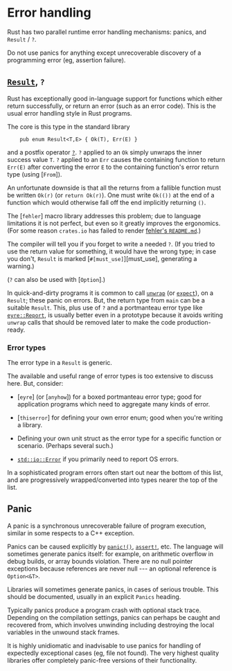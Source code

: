 Error handling
==============

[comment]: # ( Copyright 2021 Ian Jackson and contributors  )
[comment]: # ( SPDX-License-Identifier: MIT                 )
[comment]: # ( There is NO WARRANTY.                        )

Rust has two parallel runtime error handling mechanisms:
panics, and `Result` / `?`.

Do not use panics for anything except
unrecoverable discovery of a programming error
(eg, assertion failure).

[`Result`](https://doc.rust-lang.org/std/result/), `?`
-------------

Rust has exceptionally good in-language support for functions which
either return successfully,
or return an error (such as an error code).
This is the usual error handling style in Rust programs.

The core is this type in the standard library

```
    pub enum Result<T,E> { Ok(T), Err(E) }
```

and a postfix operator [`?`](https://doc.rust-lang.org/reference/expressions/operator-expr.html#the-question-mark-operator).
`?` applied to an `Ok` simply unwraps the inner success value `T`.
`?` applied to an `Err`
causes the containing function to return `Err(E)`
after converting the error `E`
to the containing function's error return type (using [`From`]).

An unfortunate downside is that all the returns
from a fallible function
must be written `Ok(r)` (or `return Ok(r)`).
One must write
`Ok(())` at the end of a function which would otherwise fall off the end
implicitly returning `()`.

The [`fehler`] macro library addresses this problem;
due to language limitations it is not perfect,
but even so it greatly improves the ergonomics.
(For some reason `crates.io` has failed to render
[fehler's `README.md`](https://github.com/withoutboats/fehler).)

The compiler will tell you if you forget to write a needed `?`.
(If you tried to use the return value for something,
it would have the wrong type;
in case you don't, `Result` is marked
[`#[must_use]`][must_use],
generating a warning.)

(`?` can also be used with [`Option`].)

In quick-and-dirty programs it is common to call
[`unwrap`](https://doc.rust-lang.org/nightly/std/result/enum.Result.html#method.unwrap)
(or [`expect`](https://doc.rust-lang.org/nightly/std/result/enum.Result.html#method.expect)), on a `Result`; these panic on errors.
But, the return type from `main` can be a suitable `Result`.
This,
plus use of `?` and a portmanteau error type like
[`eyre::Report`](https://docs.rs/eyre/latest/eyre/struct.Report.html),
is usually better even in a prototype because it avoids writing
`unwrap` calls that should be removed later
to make the code production-ready.


### Error types


The error type in a `Result` is generic.

The available and useful range of error types is
too extensive to discuss here.
But, consider:

 * [`eyre`] (or [`anyhow`])
   for a boxed portmanteau error type;
   good for application programs which need to
   aggregate many kinds of error.

 * [`thiserror`] for defining your own error enum;
   good when you're writing a library.

 * Defining your own unit struct as the error type
   for a specific function or scenario.  (Perhaps several such.)

 * [`std::io::Error`](https://doc.rust-lang.org/nightly/std/io/struct.Error.html) if you primarily need to report OS errors.

In a sophisticated program errors often start out
near the bottom of this list,
and are progressively wrapped/converted into types
nearer the top of the list.

Panic
-----

A panic is a synchronous unrecoverable failure of program execution,
similar in some respects to a C++ exception.

Panics can be caused explicitly by
[`panic!()`](https://doc.rust-lang.org/nightly/std/macro.panic.html),
[`assert!`](https://doc.rust-lang.org/nightly/std/macro.assert.html), etc.
The language will sometimes generate panics itself:
for example,
on arithmetic overflow in debug builds,
or array bounds violation.
There are no null pointer exceptions because
references are never null --- an optional reference is `Option<&T>`.

Libraries will sometimes generate panics,
in cases of serious trouble.
This should be documented, usually in an explicit `Panics` heading.

Typically panics produce a program crash with optional stack trace.
Depending on the compilation settings, panics can perhaps be caught
and recovered from,
which involves unwinding
including destroying the local variables in the unwound stack frames.

It is highly unidiomatic and inadvisable to use panics for
handling of expectedly exceptional cases
(eg, file not found).
The very highest quality libraries offer completely panic-free
versions of their functionality.
